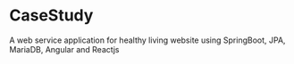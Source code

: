 # CaseStudy
A web service application for healthy living website using SpringBoot, JPA, MariaDB, Angular and Reactjs 
